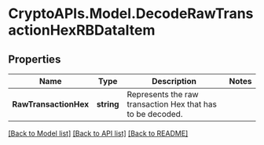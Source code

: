 # CryptoAPIs.Model.DecodeRawTransactionHexRBDataItem

## Properties

Name | Type | Description | Notes
------------ | ------------- | ------------- | -------------
**RawTransactionHex** | **string** | Represents the raw transaction Hex that has to be decoded. | 

[[Back to Model list]](../README.md#documentation-for-models) [[Back to API list]](../README.md#documentation-for-api-endpoints) [[Back to README]](../README.md)

